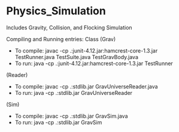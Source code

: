 # Physics_Simulation
Includes Gravity, Collision, and Flocking Simulation


Compiling and Running entries:
Class (Grav)
* To compile: javac -cp .:junit-4.12.jar:hamcrest-core-1.3.jar TestRunner.java TestSuite.java TestGravBody.java 
* To run: java -cp .:junit-4.12.jar:hamcrest-core-1.3.jar TestRunner 

(Reader)
* To compile: javac -cp .:stdlib.jar GravUniverseReader.java
* To run: java -cp .:stdlib.jar GravUniverseReader

(Sim)
* To compile: javac -cp .:stdlib.jar GravSim.java
* To run: java -cp .:stdlib.jar GravSim 
